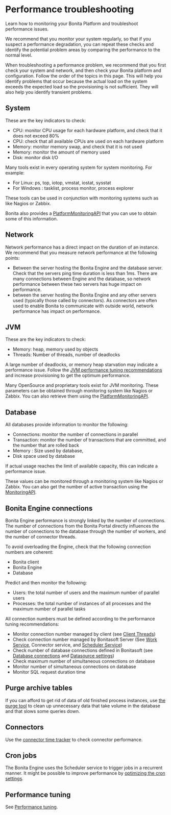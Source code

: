 # Performance troubleshooting

Learn how to monitoring your Bonita Platform and troubleshoot performance issues.


We recommend that you monitor your system regularly, so that if you suspect a performance degradation, you can repeat these checks and identify the potential problem areas by comparing the performance to the normal level. 

When troubleshooting a performance problem, we recommend that you first check your system and network, and then check your Bonita platform and configuration. Follow the order of the topics in this page. 
This will help you identify problems that occur because the actual load on the system exceeds the expected load so the provisioning is not sufficient. They will also help you identify transient problems.

## System

These are the key indicators to check:

* CPU: monitor CPU usage for each hardware platform, and check that it does not exceed 80%
* CPU: check that all available CPUs are used on each hardware platform
* Memory: monitor memory swap, and check that it is not used
* Memory: monitor the amount of memory used
* Disk: monitor disk I/O

Many tools exist in every operating system for system monitoring. For example:

* For Linux: ps, top, iotop, vmstat, iostat, sysstat
* For Windows : tasklist, process monitor, process explorer

These tools can be used in conjunction with monitoring systems such as like Nagios or Zabbix.

Bonita also provides a [PlatformMonitoringAPI](http://documentation.bonitasoft.com/javadoc/api/${varVersion}/index.html) that you can use to obtain some of this information. 

## Network

Network performance has a direct impact on the duration of an instance. We recommend that you measure network performance at the following points: 

* Between the server hosting the Bonita Engine and the database server. Check that the servers ping time duration is less than 1ms. There are many connections between Engine and the database, so network performance between these two servers has huge impact on performance. 
* between the server hosting the Bonita Engine and any other servers used (typically those called by connectors). As connectors are often used to enable Bonita to communicate with outside world, network performance has impact on performance.

## JVM

These are the key indicators to check:

* Memory: heap, memory used by objects
* Threads: Number of threads, number of deadlocks

A large number of deadlocks, or memory heap starvation may indicate a performance issue.
Follow the [JVM performance tuning recommendations](performance-tuning.md) and increase provisioning to get the optimum performance.

Many OpenSource and proprietary tools exist for JVM monitoring. 
These parameters can be obtained through monitoring system like Nagios or Zabbix. You can also retrieve them using the [PlatformMonitoringAPI](http://documentation.bonitasoft.com/javadoc/api/${varVersion}/index.html).

## Database

All databases provide information to monitor the following:

* Connections: monitor the number of connections in parallel
* Transaction: monitor the number of transactions that are committed, and the number that are rolled back
* Memory : Size used by database,
* Disk space used by database

If actual usage reaches the limit of available capacity, this can indicate a performance issue.

These values can be monitored through a monitoring system like Nagios or Zabbix. 
You can also get the number of active transaction using the [MonitoringAPI](http://documentation.bonitasoft.com/javadoc/api/${varVersion}/index.html).

## Bonita Engine connections

Bonita Engine performance is strongly linked by the number of connections. The number of connections from the Bonita Portal directly influences the number of connections to the database through the number of workers, and the number of connector threads.

To avoid overloading the Engine, check that the following connection numbers are coherent:

* Bonita client
* Bonita Engine
* Database

Predict and then monitor the following:

* Users: the total number of users and the maximum number of parallel users
* Processes: the total number of instances of all processes and the maximum number of parallel tasks

All connection numbers must be defined according to the performance tuning recommendations:

* Monitor connection number managed by client (see [Client Threads](performance-tuning.md))
* Check connection number managed by Bonitasoft Server (See [Work Service](performance-tuning.md), Connector service, and [Scheduler Service](performance-tuning.md))
* Check number of database connections defined in Bonitasoft (see [Database connections](performance-tuning.md) and [Datasource settings](performance-tuning.md))
* Check maximum number of simultaneous connections on database
* Monitor number of simultaneous connections on database
* Monitor SQL request duration time

## Purge archive tables

If you can afford to get rid of data of old finished process instances, use [the purge tool](purge-tool.md) to clean up unnecessary data
that take volume in the database and that slows some queries down.

## Connectors

Use the [connector time tracker](performance-tuning.md) to check connector performance. 

## Cron jobs

The Bonita Engine uses the Scheduler service to trigger jobs in a recurrent manner. It might be possible to improve performance by [optimizing the cron settings](performance-tuning.md).

## Performance tuning

See [Performance tuning](performance-tuning.md).
